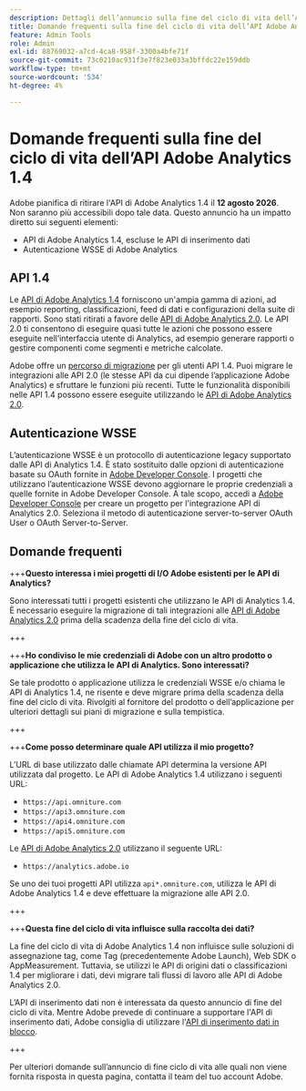 ```yaml
---
description: Dettagli dell’annuncio sulla fine del ciclo di vita dell’API Adobe Analytics 1.4.
title: Domande frequenti sulla fine del ciclo di vita dell’API Adobe Analytics 1.4
feature: Admin Tools
role: Admin
exl-id: 88769032-a7cd-4ca8-958f-3300a4bfe71f
source-git-commit: 73c0210ac931f3e7f823e033a3bffdc22e159ddb
workflow-type: tm+mt
source-wordcount: '534'
ht-degree: 4%

---
```


# Domande frequenti sulla fine del ciclo di vita dell’API Adobe Analytics 1.4

Adobe pianifica di ritirare l&#39;API di Adobe Analytics 1.4 il **12 agosto 2026**. Non saranno più accessibili dopo tale data. Questo annuncio ha un impatto diretto sui seguenti elementi:

* API di Adobe Analytics 1.4, escluse le API di inserimento dati
* Autenticazione WSSE di Adobe Analytics

## API 1.4

Le [API di Adobe Analytics 1.4](https://developer.adobe.com/analytics-apis/docs/1.4/) forniscono un&#39;ampia gamma di azioni, ad esempio reporting, classificazioni, feed di dati e configurazioni della suite di rapporti. Sono stati ritirati a favore delle [API di Adobe Analytics 2.0](https://developer.adobe.com/analytics-apis/docs/2.0/). Le API 2.0 ti consentono di eseguire quasi tutte le azioni che possono essere eseguite nell’interfaccia utente di Analytics, ad esempio generare rapporti o gestire componenti come segmenti e metriche calcolate.

Adobe offre un [percorso di migrazione](https://developer.adobe.com/analytics-apis/docs/2.0/guides/migration/) per gli utenti API 1.4. Puoi migrare le integrazioni alle API 2.0 (le stesse API da cui dipende l’applicazione Adobe Analytics) e sfruttare le funzioni più recenti. Tutte le funzionalità disponibili nelle API 1.4 possono essere eseguite utilizzando le [API di Adobe Analytics 2.0](https://developer.adobe.com/analytics-apis/docs/2.0/).

## Autenticazione WSSE

L’autenticazione WSSE è un protocollo di autenticazione legacy supportato dalle API di Analytics 1.4. È stato sostituito dalle opzioni di autenticazione basate su OAuth fornite in [Adobe Developer Console](https://developer.adobe.com/console/projects). I progetti che utilizzano l’autenticazione WSSE devono aggiornare le proprie credenziali a quelle fornite in Adobe Developer Console. A tale scopo, accedi a [Adobe Developer Console](https://developer.adobe.com/console/projects) per creare un progetto per l&#39;integrazione API di Analytics 2.0. Seleziona il metodo di autenticazione server-to-server OAuth User o OAuth Server-to-Server.

## Domande frequenti

+++**Questo interessa i miei progetti di I/O Adobe esistenti per le API di Analytics?**

Sono interessati tutti i progetti esistenti che utilizzano le API di Analytics 1.4. È necessario eseguire la migrazione di tali integrazioni alle [API di Adobe Analytics 2.0](https://developer.adobe.com/analytics-apis/docs/2.0/) prima della scadenza della fine del ciclo di vita.

+++

+++**Ho condiviso le mie credenziali di Adobe con un altro prodotto o applicazione che utilizza le API di Analytics. Sono interessati?**

Se tale prodotto o applicazione utilizza le credenziali WSSE e/o chiama le API di Analytics 1.4, ne risente e deve migrare prima della scadenza della fine del ciclo di vita. Rivolgiti al fornitore del prodotto o dell’applicazione per ulteriori dettagli sui piani di migrazione e sulla tempistica.

+++

+++**Come posso determinare quale API utilizza il mio progetto?**

L’URL di base utilizzato dalle chiamate API determina la versione API utilizzata dal progetto. Le API di Adobe Analytics 1.4 utilizzano i seguenti URL:
* `https://api.omniture.com`
* `https://api3.omniture.com`
* `https://api4.omniture.com`
* `https://api5.omniture.com`

Le [API di Adobe Analytics 2.0](https://developer.adobe.com/analytics-apis/docs/2.0/) utilizzano il seguente URL:

* `https://analytics.adobe.io`

Se uno dei tuoi progetti API utilizza `api*.omniture.com`, utilizza le API di Adobe Analytics 1.4 e deve effettuare la migrazione alle API 2.0.

+++

+++**Questa fine del ciclo di vita influisce sulla raccolta dei dati?**

La fine del ciclo di vita di Adobe Analytics 1.4 non influisce sulle soluzioni di assegnazione tag, come Tag (precedentemente Adobe Launch), Web SDK o AppMeasurement. Tuttavia, se utilizzi le API di origini dati o classificazioni 1.4 per migliorare i dati, devi migrare tali flussi di lavoro alle API di Adobe Analytics 2.0.

L’API di inserimento dati non è interessata da questo annuncio di fine del ciclo di vita. Mentre Adobe prevede di continuare a supportare l&#39;API di inserimento dati, Adobe consiglia di utilizzare l&#39;[API di inserimento dati in blocco](https://developer.adobe.com/analytics-apis/docs/2.0/guides/endpoints/bulk-data-insertion/).

+++

Per ulteriori domande sull’annuncio di fine ciclo di vita alle quali non viene fornita risposta in questa pagina, contatta il team del tuo account Adobe.
